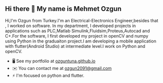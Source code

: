 ## Hi there 👋 My name is Mehmet Ozgun

Hi,I'm Ozgun from Turkey.I'm an Electrical-Electronics Engineer,besides that , I worked on software. In my department, I developed projects in applications such as PLC,Matlab Simulink,Fluidsim,Proteus,Autocad and C+.For the software, I first developed my project in openCV and numpy using Python in the graduaiton project.I am developing a mobile application with flutter(Android Studio) at intermediate level.I work on Python and openCV.
* 🖥️  See my portfolio at [ozguntuna.github.io](http://ozguntuna.github.io)
* ✉️  You can contact me at [ozgun2091@gmail.com](mailto:ozgun2091@gmail.com)
* ⚡  I'm focused on python and flutter.
